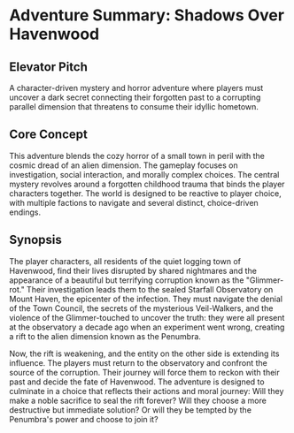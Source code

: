 # Adventure Summary: Shadows Over Havenwood

## Elevator Pitch

A character-driven mystery and horror adventure where players must uncover a dark secret connecting their forgotten past to a corrupting parallel dimension that threatens to consume their idyllic hometown.

## Core Concept

This adventure blends the cozy horror of a small town in peril with the cosmic dread of an alien dimension. The gameplay focuses on investigation, social interaction, and morally complex choices. The central mystery revolves around a forgotten childhood trauma that binds the player characters together. The world is designed to be reactive to player choice, with multiple factions to navigate and several distinct, choice-driven endings.

## Synopsis

The player characters, all residents of the quiet logging town of Havenwood, find their lives disrupted by shared nightmares and the appearance of a beautiful but terrifying corruption known as the "Glimmer-rot." Their investigation leads them to the sealed Starfall Observatory on Mount Haven, the epicenter of the infection. They must navigate the denial of the Town Council, the secrets of the mysterious Veil-Walkers, and the violence of the Glimmer-touched to uncover the truth: they were all present at the observatory a decade ago when an experiment went wrong, creating a rift to the alien dimension known as the Penumbra.

Now, the rift is weakening, and the entity on the other side is extending its influence. The players must return to the observatory and confront the source of the corruption. Their journey will force them to reckon with their past and decide the fate of Havenwood. The adventure is designed to culminate in a choice that reflects their actions and moral journey: Will they make a noble sacrifice to seal the rift forever? Will they choose a more destructive but immediate solution? Or will they be tempted by the Penumbra's power and choose to join it?
